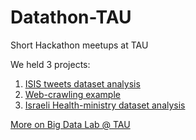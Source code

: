 # Datathon-TAU
Short Hackathon meetups at TAU

We held 3 projects:
1. [ISIS tweets dataset analysis](/14.7%20ISIS%20tweets/ISIS.ipynb)
2. [Web-crawling example](/11.8%20crawler/Web%20Crawler.ipynb)
3. [Israeli Health-ministry dataset analysis](/29.9%20Health/codes/Health-Dima-270916.ipynb)


[More on Big Data Lab @ TAU](http://bigdatalab.tau.ac.il/research/)

